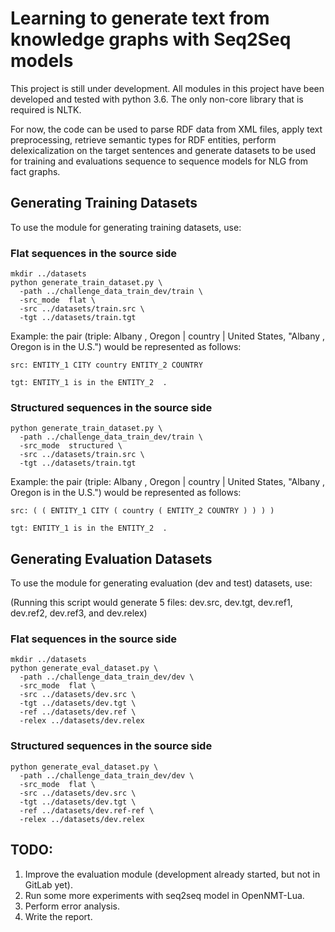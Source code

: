 # Learning to generate text from knowledge graphs with Seq2Seq models

This project is still under development. All modules in this project have been developed
and tested with python 3.6. The only non-core library that is required is NLTK.

For now, the code can be used to parse RDF data from XML files,
apply text preprocessing, retrieve semantic types for RDF entities, perform
delexicalization on the target sentences and generate datasets to be used for
training and evaluations sequence to sequence models for NLG from fact graphs.

## Generating Training Datasets
To use the module for generating training datasets, use:

### Flat sequences in the source side
```
mkdir ../datasets
python generate_train_dataset.py \
  -path ../challenge_data_train_dev/train \
  -src_mode  flat \
  -src ../datasets/train.src \
  -tgt ../datasets/train.tgt
```

Example: the pair (triple: Albany , Oregon | country | United States, "Albany , Oregon is in the U.S.") would be represented as follows:
```
src: ENTITY_1 CITY country ENTITY_2 COUNTRY

tgt: ENTITY_1 is in the ENTITY_2  .
```


### Structured sequences in the source side
```
python generate_train_dataset.py \
  -path ../challenge_data_train_dev/train \
  -src_mode  structured \
  -src ../datasets/train.src \
  -tgt ../datasets/train.tgt
```

Example: the pair (triple: Albany , Oregon | country | United States, "Albany , Oregon is in the U.S.") would be represented as follows:
```
src: ( ( ENTITY_1 CITY ( country ( ENTITY_2 COUNTRY ) ) ) )

tgt: ENTITY_1 is in the ENTITY_2  .
```

## Generating Evaluation Datasets
To use the module for generating evaluation (dev and test) datasets, use:

(Running this script would generate 5 files: dev.src, dev.tgt, dev.ref1, dev.ref2, dev.ref3, and dev.relex)

### Flat sequences in the source side
```
mkdir ../datasets
python generate_eval_dataset.py \
  -path ../challenge_data_train_dev/dev \
  -src_mode  flat \
  -src ../datasets/dev.src \
  -tgt ../datasets/dev.tgt \
  -ref ../datasets/dev.ref \
  -relex ../datasets/dev.relex
```

### Structured sequences in the source side
```
python generate_eval_dataset.py \
  -path ../challenge_data_train_dev/dev \
  -src_mode  flat \
  -src ../datasets/dev.src \
  -tgt ../datasets/dev.tgt \
  -ref ../datasets/dev.ref-ref \
  -relex ../datasets/dev.relex
```

## TODO:
1. Improve the evaluation module (development already started, but not in GitLab yet).
2. Run some more experiments with seq2seq model in OpenNMT-Lua.
3. Perform error analysis.
4. Write the report.
